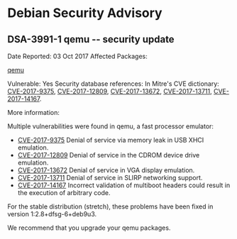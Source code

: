 
Debian Security Advisory
========================


DSA-3991-1 qemu -- security update
----------------------------------



Date Reported:
03 Oct 2017
Affected Packages:

[qemu](https://packages.debian.org/src:qemu)

Vulnerable:
Yes
Security database references:
In Mitre's CVE dictionary: [CVE-2017-9375](https://security-tracker.debian.org/tracker/CVE-2017-9375), [CVE-2017-12809](https://security-tracker.debian.org/tracker/CVE-2017-12809), [CVE-2017-13672](https://security-tracker.debian.org/tracker/CVE-2017-13672), [CVE-2017-13711](https://security-tracker.debian.org/tracker/CVE-2017-13711), [CVE-2017-14167](https://security-tracker.debian.org/tracker/CVE-2017-14167).  

More information:

Multiple vulnerabilities were found in qemu, a fast processor emulator:


* [CVE-2017-9375](https://security-tracker.debian.org/tracker/CVE-2017-9375)
Denial of service via memory leak in USB XHCI emulation.
* [CVE-2017-12809](https://security-tracker.debian.org/tracker/CVE-2017-12809)
Denial of service in the CDROM device drive emulation.
* [CVE-2017-13672](https://security-tracker.debian.org/tracker/CVE-2017-13672)
Denial of service in VGA display emulation.
* [CVE-2017-13711](https://security-tracker.debian.org/tracker/CVE-2017-13711)
Denial of service in SLIRP networking support.
* [CVE-2017-14167](https://security-tracker.debian.org/tracker/CVE-2017-14167)
Incorrect validation of multiboot headers could result in the
 execution of arbitrary code.


For the stable distribution (stretch), these problems have been fixed in
version 1:2.8+dfsg-6+deb9u3.


We recommend that you upgrade your qemu packages.





